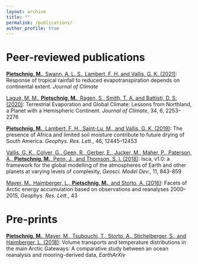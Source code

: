 ```yaml
---
layout: archive
title: ""
permalink: /publications/
author_profile: true
---
```


# Peer-reviewed publications

[**Pietschnig, M.**, Swann, A. L. S., Lambert, F. H. and Vallis, G. K. (2021)](https://journals.ametsoc.org/view/journals/clim/aop/JCLI-D-21-0195.1/JCLI-D-21-0195.1.xml): Response of tropical rainfall to reduced evapotranspiration depends on continental extent. *Journal of Climate*

[Laguë, M. M., **Pietschnig, M.**, Ragen, S., Smith, T. A. and Battisti, D. S. (2020)](https://journals.ametsoc.org/view/journals/clim/34/6/JCLI-D-20-0452.1.xml): Terrestrial Evaporation and Global Climate: Lessons from Northland, a Planet with a Hemispheric Continent. *Journal of Climate*, 34, 6, 2253–2276

[**Pietschnig, M.**, Lambert, F. H., Saint-Lu, M., and Vallis, G. K. (2019)](https://doi.org/10.1029/2019GL084441): The presence of Africa and limited soil moisture contribute to future drying of South America. *Geophys. Res. Lett.*, 46, 12445–12453

[Vallis, G. K., Colyer, G., Geen, R., Gerber, E., Jucker, M., Maher, P., Paterson, A., **Pietschnig, M.**, Penn, J., and Thomson, S. I. (2018)](https://doi.org/10.5194/gmd-11-843-2018): Isca, v1.0: a framework for the global modelling of the atmospheres of Earth and other planets at varying levels of complexity, *Geosci. Model Dev.*, 11, 843-859

[Mayer, M., Haimberger, L., **Pietschnig, M.**, and Storto, A. (2016)](https://agupubs.onlinelibrary.wiley.com/doi/full/10.1002/2016GL070557): Facets of Arctic energy accumulation based on observations and reanalyses 2000–2015, *Geophys. Res. Lett.*, 43


# Pre-prints

[**Pietschnig, M.**, Mayer, M., Tsubouchi, T., Storto, A., Stichelberger, S., and Haimberger, L. (2018)](https://doi.org/10.31223/osf.io/5hg3z): Volume transports and temperature distributions in the main Arctic Gateways: A comparative study between an ocean reanalysis and mooring-derived data, *EarthArXiv*


<!--- # In preparation --->




